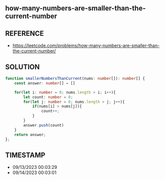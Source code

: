## how-many-numbers-are-smaller-than-the-current-number

## REFERENCE

- https://leetcode.com/problems/how-many-numbers-are-smaller-than-the-current-number/

## SOLUTION

``` Typescript
function smallerNumbersThanCurrent(nums: number[]): number[] {
    const answer: number[] = []

    for(let i: number = 0; nums.length > i; i++){
        let count: number = 0;
        for(let j: number = 0; nums.length > j; j++){
            if(nums[i] > nums[j]){
                count++;
            }
        }
        answer.push(count)
    }
    return answer;
};
```

## TIMESTAMP

- 09/13/2023 00:03:29
- 09/14/2023 00:03:01











